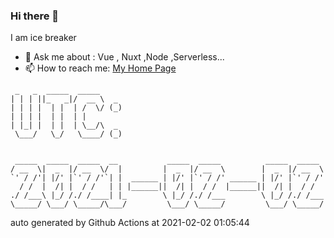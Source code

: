 ### Hi there 👋

I am ice breaker

- 💬 Ask me about : Vue , Nuxt ,Node ,Serverless...
- 📫 How to reach me: [My Home Page](https://icebreaker.top/)

```
 _   _  _____  _____     
| | | ||_   _|/  __ \  _ 
| | | |  | |  | /  \/ (_)
| | | |  | |  | |        
| |_| |  | |  | \__/\  _ 
 \___/   \_/   \____/ (_)
                         
                         
 _____  _____  _____  __           _____  _____          _____  _____ 
/ __  \|  _  |/ __  \/  |         |  _  |/ __  \        |  _  |/ __  \
`' / /'| |/' |`' / /'`| |  ______ | |/' |`' / /' ______ | |/' |`' / /'
  / /  |  /| |  / /   | | |______||  /| |  / /  |______||  /| |  / /  
./ /___\ |_/ /./ /____| |_        \ |_/ /./ /___        \ |_/ /./ /___
\_____/ \___/ \_____/\___/         \___/ \_____/         \___/ \_____/
```

auto generated by Github Actions at 2021-02-02 01:05:44
